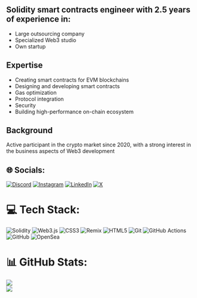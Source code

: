 ## Solidity smart contracts engineer with 2.5 years of experience in:
- Large outsourcing company
- Specialized Web3 studio 
- Own startup

## Expertise
- Creating smart contracts for EVM blockchains
- Designing and developing smart contracts
- Gas optimization
- Protocol integration
- Security
- Building high-performance on-chain ecosystem

## Background
Active participant in the crypto market since 2020, with a strong interest in the business aspects of Web3 development

## 🌐 Socials:
[![Discord](https://img.shields.io/badge/Discord-%237289DA.svg?logo=discord&logoColor=white)](https://discord.gg/475395242145611776) [![Instagram](https://img.shields.io/badge/Instagram-%23E4405F.svg?logo=Instagram&logoColor=white)](https://instagram.com/mikael_isayan) [![LinkedIn](https://img.shields.io/badge/LinkedIn-%230077B5.svg?logo=linkedin&logoColor=white)](https://linkedin.com/in/mikael-isayan) [![X](https://img.shields.io/badge/X-black.svg?logo=X&logoColor=white)](https://x.com/Mika_Isaak) 

# 💻 Tech Stack:
![Solidity](https://img.shields.io/badge/Solidity-%23363636.svg?style=for-the-badge&logo=solidity&logoColor=white) ![Web3.js](https://img.shields.io/badge/web3.js-F16822?style=for-the-badge&logo=web3.js&logoColor=white) ![CSS3](https://img.shields.io/badge/css3-%231572B6.svg?style=for-the-badge&logo=css3&logoColor=white) ![Remix](https://img.shields.io/badge/remix-%23000.svg?style=for-the-badge&logo=remix&logoColor=white) ![HTML5](https://img.shields.io/badge/html5-%23E34F26.svg?style=for-the-badge&logo=html5&logoColor=white) ![Git](https://img.shields.io/badge/git-%23F05033.svg?style=for-the-badge&logo=git&logoColor=white) ![GitHub Actions](https://img.shields.io/badge/github%20actions-%232671E5.svg?style=for-the-badge&logo=githubactions&logoColor=white) ![GitHub](https://img.shields.io/badge/github-%23121011.svg?style=for-the-badge&logo=github&logoColor=white) ![OpenSea](https://img.shields.io/badge/OpenSea-%232081E2.svg?style=for-the-badge&logo=opensea&logoColor=white)
# 📊 GitHub Stats:
![](https://github-readme-streak-stats.herokuapp.com/?user=MikaIsaak&theme=dark&hide_border=false)<br/>
![](https://github-readme-stats.vercel.app/api/top-langs/?username=MikaIsaak&theme=dark&hide_border=false&include_all_commits=true&count_private=true&layout=compact)
